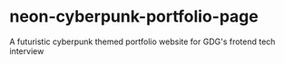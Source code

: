 # neon-cyberpunk-portfolio-page
A futuristic cyberpunk themed portfolio website for GDG's frotend tech interview
